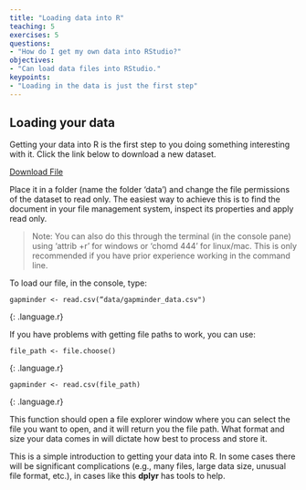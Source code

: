 ```yaml
---
title: "Loading data into R"
teaching: 5
exercises: 5
questions:
- "How do I get my own data into RStudio?"
objectives:
- "Can load data files into RStudio."
keypoints:
- "Loading in the data is just the first step"
---
```


## Loading your data

Getting your data into R is the first step to you doing something interesting with it. Click the link below to download a new dataset.

[Download File](../fig/gapminder_data.csv)

Place it in a folder (name the folder ‘data’) and change the file permissions of the dataset to read only. The easiest way to achieve this is to find the document in your file management system, inspect its properties and apply read only. 

>Note: You can also do this through the terminal (in the console pane) using ‘attrib +r’ for windows or ‘chomd 444’ for linux/mac. 
>This is only recommended if you have prior experience working in the command line.

To load our file, in the console, type:

```
gapminder <- read.csv(“data/gapminder_data.csv")
```
{: .language.r}


If you have problems with getting file paths to work, you can use:

```
file_path <- file.choose()
```
{: .language.r}

```
gapminder <- read.csv(file_path)
```
{: .language.r}

This function should open a file explorer window where you can select the file you want to open, and it will return you the file path. What format and size your data comes in will dictate how best to process and store it.

This is a simple introduction to getting your data into R. In some cases there will be significant complications (e.g., many files, large data size, unusual file format, etc.), in cases like this **dplyr** has tools to help.


